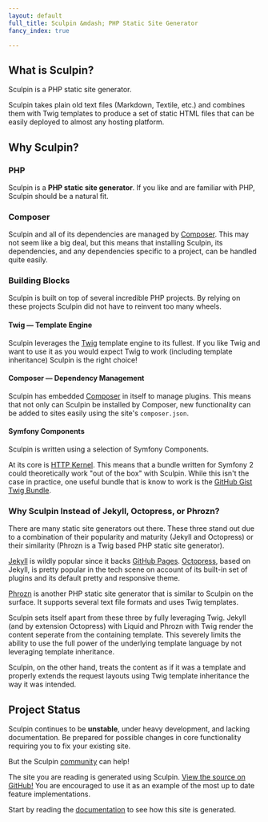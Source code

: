 ```yaml
---
layout: default
full_title: Sculpin &mdash; PHP Static Site Generator
fancy_index: true

---
```


## What is Sculpin?

Sculpin is a PHP static site generator.

Sculpin takes plain old text files (Markdown, Textile, etc.) and combines them with Twig
templates to produce a set of static HTML files that can be easily deployed to almost any
hosting platform.


## Why Sculpin?

### PHP

Sculpin is a **PHP static site generator**. If you like and are familiar with PHP, Sculpin
should be a natural fit.


### Composer

Sculpin and all of its dependencies are managed by [Composer](http:/getcomposer.com).
This may not seem like a big deal, but this means that installing Sculpin, its dependencies,
and any dependencies specific to a project, can be handled quite easily.


### Building Blocks

Sculpin is built on top of several incredible PHP projects. By relying on these projects
Sculpin did not have to reinvent too many wheels.


#### Twig — Template Engine

Sculpin leverages the [Twig](http://twig.sensiolabs.org/) template engine to its fullest.
If you like Twig and want to use it as you would expect Twig to work (including template
inheritance) Sculpin is the right choice!


#### Composer — Dependency Management

Sculpin has embedded [Composer](http://getcomposer.org/) in itself to manage
plugins. This means that not only can Sculpin be installed by Composer, new
functionality can be added to sites easily using the site's `composer.json`.


#### Symfony Components

Sculpin is written using a selection of Symfony Components.

At its core is [HTTP Kernel](https://github.com/symfony/HttpKernel). This means that
a bundle written for Symfony 2 could theoretically work "out of the box" with Sculpin.
While this isn't the case in practice, one useful bundle that is know to work is the
[GitHub Gist Twig Bundle](https://packagist.org/packages/dflydev/github-gist-twig-bundle).


### Why Sculpin Instead of  Jekyll, Octopress, or Phrozn?

There are many static site generators out there. These three stand out due to a
combination of their popularity and maturity (Jekyll and Octopress) or their similarity
(Phrozn is a Twig based PHP static site generator).

[Jekyll](https://github.com/mojombo/jekyll) is wildly popular since it backs
[GitHub Pages](http://pages.github.com/). [Octopress](http://octopress.org/), based on
Jekyll, is pretty popular in the tech scene on account of its built-in set of plugins
and its default pretty and responsive theme.

[Phrozn](http://www.phrozn.info/) is another PHP static site generator that is similar
to Sculpin on the surface. It supports several text file formats and uses Twig templates.

Sculpin sets itself apart from these three by fully leveraging Twig. Jekyll (and by
extension Octopress) with Liquid and Phrozn with Twig render the content seperate from
the containing template. This severely limits the ability to use the full power of
the underlying template language by not leveraging template inheritance.

Sculpin, on the other hand, treats the content as if it was a template and properly
extends the request layouts using Twig template inheritance the way it was intended.


## Project Status

Sculpin continues to be **unstable**, under heavy development, and lacking
documentation. Be prepared for possible changes in core functionality requiring
you to fix your existing site.

But the Sculpin [community]({{site.url}}/community) can help!

The site you are reading is generated using Sculpin.
[View the source on GitHub!](https://github.com/sculpin/getsculpin.com) You are
encouraged to use it as an example of the most up to date feature implementations.

Start by reading the [documentation]({{site.url}}/documentation) to see how this site is
generated.
